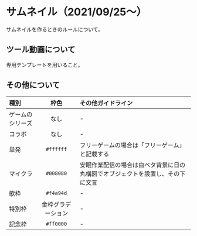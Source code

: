 # サムネイル（2021/09/25～）

サムネイルを作るときのルールについて。

## ツール動画について

専用テンプレートを用いること。

## その他について

| 種別 | 枠色 | その他ガイドライン |
| :-- | :-: | :-- |
|ゲームのシリーズ|なし|-|
|コラボ|なし|-|
|単発|`#ffffff`|フリーゲームの場合は「フリーゲーム」と記載する|
|マイクラ|`#008080`|安眠作業配信の場合は白ベタ背景に日の丸構図でオブジェクトを設置し、その下に文言|
|歌枠|`#f4a94d`|-|
|特別枠|金枠グラデーション|-|
|記念枠|`#ff0000`|-|


